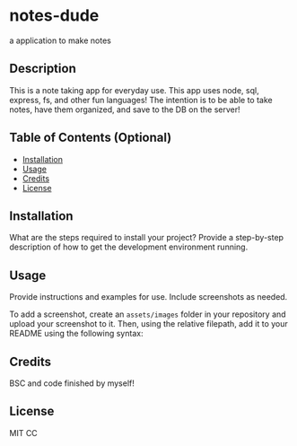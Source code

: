# notes-dude
a application to make notes 


## Description

This is a note taking app for everyday use. This app uses node, sql, express, fs, and other fun languages! The intention is to be able to take notes, have them organized, and save to the DB on the server!


## Table of Contents (Optional)

- [Installation](#installation)
- [Usage](#usage)
- [Credits](#credits)
- [License](#license)

## Installation

What are the steps required to install your project? Provide a step-by-step description of how to get the development environment running.

## Usage

Provide instructions and examples for use. Include screenshots as needed.

To add a screenshot, create an `assets/images` folder in your repository and upload your screenshot to it. Then, using the relative filepath, add it to your README using the following syntax:


## Credits

BSC and code finished by myself!


## License
MIT CC
